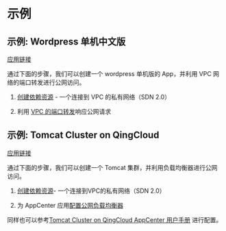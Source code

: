 # 示例

<extoc></extoc>

## 示例: Wordpress 单机中文版

[应用链接](https://appcenter.qingcloud.com/apps/app-jbvdproy)

通过下面的步骤，我们可以创建一个 wordpress 单机版的 App，并利用 VPC 网络的端口转发进行公网访问。

1. [创建依赖资源](create_vxnet.md) - 一个连接到 VPC 的私有网络（SDN 2.0）

2. 利用 [VPC 的端口转发](config_portmapping.md)响应公网请求

## <a id = "tomcat_cluster">示例: Tomcat Cluster on QingCloud</a>

[应用链接](https://appcenter.qingcloud.com/apps/app-jwq1fzqo)

通过下面的步骤，我们可以创建一个 Tomcat 集群，并利用负载均衡器进行公网访问。

1. [创建依赖资源](create_vxnet.md)- 一个连接到VPC的私有网络（SDN 2.0）

2. 为 AppCenter 应用[配置公网负载均衡器](public_loadbalancer.md)

同样也可以参考[Tomcat Cluster on QingCloud AppCenter 用户手册](https://github.com/QingCloudAppcenter/user-guide/tree/master/docs/tomcat) 进行配置。